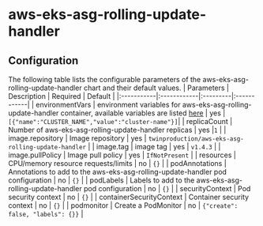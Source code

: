 # aws-eks-asg-rolling-update-handler

## Configuration
The following table lists the configurable parameters of the aws-eks-asg-rolling-update-handler chart and their default values.
| Parameters | Description | Required | Default     |
|:-----------|:------------|:---------|:------------|
| environmentVars  | environment variables for aws-eks-asg-rolling-update-handler container, available variables are listed [here](https://github.com/TwiN/aws-eks-asg-rolling-update-handler/blob/master/README.md#usage) | yes |`[{"name":"CLUSTER_NAME","value":"cluster-name"}]`|
| replicaCount | Number of aws-eks-asg-rolling-update-handler replicas | yes |`1` |
| image.repository | Image repository | yes |  `twinproduction/aws-eks-asg-rolling-update-handler` |
| image.tag | image tag | yes | `v1.4.3` |
| image.pullPolicy | Image pull policy | yes | `IfNotPresent` |
| resources | CPU/memory resource requests/limits | no | `{}` |
| podAnnotations | Annotations to add to the aws-eks-asg-rolling-update-handler pod configuration | no | `{}` |
| podLabels | Labels to add to the aws-eks-asg-rolling-update-handler pod configuration | no | `{}` |
| securityContext | Pod security context | no | `{}` |
| containerSecurityContext | Container security context | no | `{}` |
| podmonitor | Create a PodMonitor | no | `{"create": false, "labels": {}}` |
